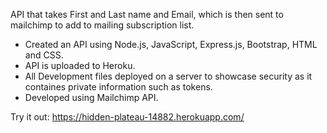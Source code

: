API that takes First and Last name and Email, which is then sent to mailchimp to add to mailing subscription list.

- Created an API using Node.js, JavaScript, Express.js, Bootstrap, HTML and CSS.
- API is uploaded to Heroku.
- All Development files deployed on a server to showcase security as it containes private information such as tokens.
- Developed using Mailchimp API.

Try it out:
https://hidden-plateau-14882.herokuapp.com/
